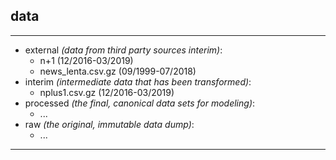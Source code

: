 ## data
___
* external _(data from third party sources interim)_:
    * n+1 (12/2016-03/2019)
    * news_lenta.csv.gz (09/1999-07/2018)
* interim _(intermediate data that has been transformed)_:
    * nplus1.csv.gz (12/2016-03/2019)
* processed _(the final, canonical data sets for modeling)_:
    * ...
* raw _(the original, immutable data dump)_:
    * ...
___